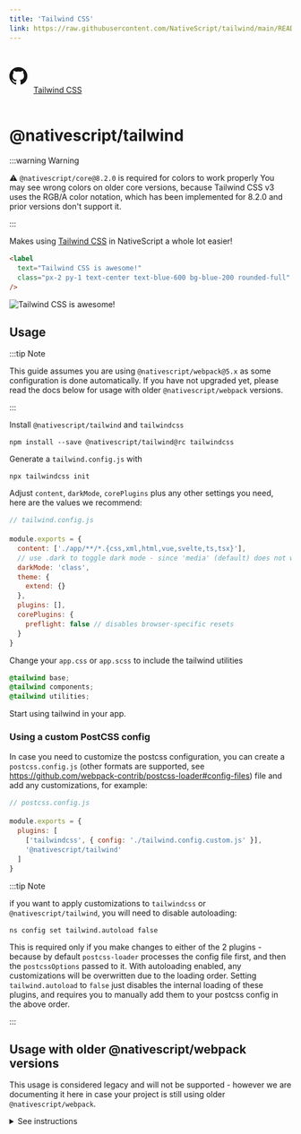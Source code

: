 ```yaml
---
title: 'Tailwind CSS'
link: https://raw.githubusercontent.com/NativeScript/tailwind/main/README.md
---
```


<div style="width: 100%; padding: 1.2em 0em">
	<img alt="github logo" src="../assets/images/github/GitHub-Mark-32px.png" style="display: inline; margin: 1em 0.5em 1em 0em">
	<a href="https://github.com/NativeScript/tailwind" target="_blank" noopener>Tailwind CSS</a>
</div>

# @nativescript/tailwind

:::warning Warning

:warning: `@nativescript/core@8.2.0` is required for colors to work properly You may see wrong colors on older core versions, because Tailwind CSS v3 uses the RGB/A color notation, which has been implemented for 8.2.0 and prior versions don't support it.

:::

Makes using [Tailwind CSS](https://tailwindcss.com/) in NativeScript a whole lot easier!

```html
<label
  text="Tailwind CSS is awesome!"
  class="px-2 py-1 text-center text-blue-600 bg-blue-200 rounded-full"
/>
```

![Tailwind CSS is awesome!](https://user-images.githubusercontent.com/879060/81098285-73e3ad80-8f09-11ea-8cfa-7e2ec2eebcde.png)

## Usage

:::tip Note

This guide assumes you are using `@nativescript/webpack@5.x` as some configuration is done automatically. If you have not upgraded yet, please read the docs below for usage with older `@nativescript/webpack` versions.

:::

Install `@nativescript/tailwind` and `tailwindcss`

```cli
npm install --save @nativescript/tailwind@rc tailwindcss
```

Generate a `tailwind.config.js` with

```cli
npx tailwindcss init
```

Adjust `content`, `darkMode`, `corePlugins` plus any other settings you need, here are the values we recommend:

```js
// tailwind.config.js

module.exports = {
  content: ['./app/**/*.{css,xml,html,vue,svelte,ts,tsx}'],
  // use .dark to toggle dark mode - since 'media' (default) does not work in NativeScript
  darkMode: 'class',
  theme: {
    extend: {}
  },
  plugins: [],
  corePlugins: {
    preflight: false // disables browser-specific resets
  }
}
```

Change your `app.css` or `app.scss` to include the tailwind utilities

```css
@tailwind base;
@tailwind components;
@tailwind utilities;
```

Start using tailwind in your app.

### Using a custom PostCSS config

In case you need to customize the postcss configuration, you can create a `postcss.config.js` (other formats are supported, see https://github.com/webpack-contrib/postcss-loader#config-files) file and add any customizations, for example:

```js
// postcss.config.js

module.exports = {
  plugins: [
    ['tailwindcss', { config: './tailwind.config.custom.js' }],
    '@nativescript/tailwind'
  ]
}
```

:::tip Note

if you want to apply customizations to `tailwindcss` or `@nativescript/tailwind`, you will need to disable autoloading:

```cli
ns config set tailwind.autoload false
```

This is required only if you make changes to either of the 2 plugins - because by default `postcss-loader` processes the config file first, and then the `postcssOptions` passed to it. With autoloading enabled, any customizations will be overwritten due to the loading order. Setting `tailwind.autoload` to `false` just disables the internal loading of these plugins, and requires you to manually add them to your postcss config in the above order.

:::

## Usage with older @nativescript/webpack versions

This usage is considered legacy and will not be supported - however we are documenting it here in case your project is still using older `@nativescript/webpack`.

<details>

  <summary>See instructions</summary>

```cli
npm install --save-dev @nativescript/tailwind@rc tailwindcss postcss postcss-loader
```

Create `postcss.config.js` with the following:

```js
module.exports = {
  plugins: [require('tailwindcss'), require('nativescript-tailwind')]
}
```

Generate a `tailwind.config.js` with

```cli
npx tailwindcss init
```

Adjust `content`, `darkMode`, `corePlugins` plus any other settings you need, here are the values we recommend:

```js
// tailwind.config.js

module.exports = {
  content: ['./app/**/*.{css,xml,html,vue,svelte,ts,tsx}'],
  // use .dark to toggle dark mode - since 'media' (default) does not work in NativeScript
  darkMode: 'class',
  theme: {
    extend: {}
  },
  plugins: [],
  corePlugins: {
    preflight: false // disables browser-specific resets
  }
}
```

Change your `app.css` or `app.scss` to include the tailwind utilities

```css
@tailwind base;
@tailwind components;
@tailwind utilities;
```

Update `webpack.config.js` to use PostCSS

Find the section of the config that defines the rules/loaders for different file types.
To quickly find this block - search for `rules: [`.

For every css/scss block, append the `postcss-loader` to the list of loaders, for example:

```diff
{
  test: /[\/|\\]app\.css$/,
  use: [
    'nativescript-dev-webpack/style-hot-loader',
    {
      loader: "nativescript-dev-webpack/css2json-loader",
      options: { useForImports: true }
    },
+   'postcss-loader',
  ],
}
```

**Make sure you append `postcss-loader` to all css/scss rules in the config.**

</details>
